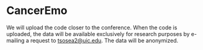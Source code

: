 # CancerEmo
We will upload the code closer to the conference. When the code is uploaded,
the data will be available exclusively for research purposes by e-mailing a
request to tsosea2@uic.edu. The data will be anonymized.

